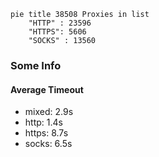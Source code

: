 
```mermaid
pie title 38508 Proxies in list
    "HTTP" : 23596
    "HTTPS": 5606
    "SOCKS" : 13560
```

### Some Info
#### Average Timeout

- mixed: 2.9s
- http: 1.4s
- https: 8.7s
- socks: 6.5s